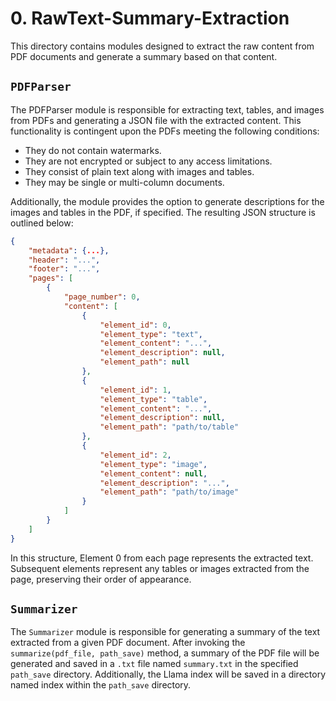 # 0. RawText-Summary-Extraction

This directory contains modules designed to extract the raw content from PDF documents and generate a summary based on that content.

## ``PDFParser``

The PDFParser module is responsible for extracting text, tables, and images from PDFs and generating a JSON file with the extracted content. This functionality is contingent upon the PDFs meeting the following conditions:

- They do not contain watermarks.
- They are not encrypted or subject to any access limitations.
- They consist of plain text along with images and tables.
- They may be single or multi-column documents.
  
Additionally, the module provides the option to generate descriptions for the images and tables in the PDF, if specified. The resulting JSON structure is outlined below:

```json
{
    "metadata": {...},
    "header": "...",
    "footer": "...",
    "pages": [
        {
            "page_number": 0,
            "content": [
                {
                    "element_id": 0,
                    "element_type": "text",
                    "element_content": "...",
                    "element_description": null,
                    "element_path": null
                },
                {
                    "element_id": 1,
                    "element_type": "table",
                    "element_content": "...",
                    "element_description": null,
                    "element_path": "path/to/table"
                },
                {
                    "element_id": 2,
                    "element_type": "image",
                    "element_content": null,
                    "element_description": "...",
                    "element_path": "path/to/image"
                }
            ]
        }
    ]
}
```

In this structure, Element 0 from each page represents the extracted text. Subsequent elements represent any tables or images extracted from the page, preserving their order of appearance.

## ``Summarizer``

The ``Summarizer`` module is responsible for generating a summary of the text extracted from a given PDF document. After invoking the ``summarize(pdf_file, path_save)`` method, a summary of the PDF file will be generated and saved in a ``.txt`` file named ``summary.txt`` in the specified ``path_save`` directory. Additionally, the Llama index will be saved in a directory named index within the ``path_save`` directory.